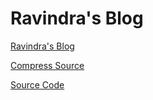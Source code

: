 # Ravindra's Blog

[Ravindra's Blog](https://infosecravindra.github.io/)

[Compress Source](https://github.com/InfoSecRavindra/infosecravindra.github.io)

[Source Code](https://github.com/InfoSecRavindra/Blog-Source-And-Build-Script)
